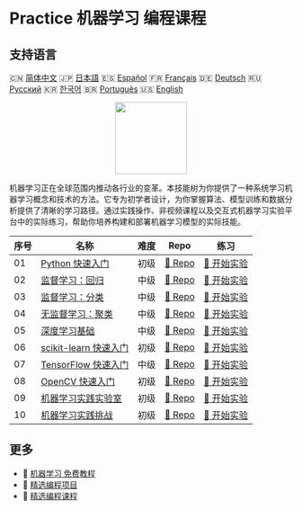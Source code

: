 # Practice 机器学习 编程课程

## 支持语言

🇨🇳 [简体中文](README_zh.md) 🇯🇵 [日本語](README_ja.md) 🇪🇸 [Español](README_es.md) 🇫🇷 [Français](README_fr.md) 🇩🇪 [Deutsch](README_de.md) 🇷🇺 [Русский](README_ru.md) 🇰🇷 [한국어](README_ko.md) 🇧🇷 [Português](README_pt.md) 🇺🇸 [English](README.md) 

<div align="center">
<img width="128px" src="https://file.labex.io/path/1kXLbMH5geSl.png">
</div>

机器学习正在全球范围内推动各行业的变革。本技能树为你提供了一种系统学习机器学习概念和技术的方法。它专为初学者设计，为你掌握算法、模型训练和数据分析提供了清晰的学习路径。通过实践操作、非视频课程以及交互式机器学习实验平台中的实际练习，帮助你培养构建和部署机器学习模型的实际技能。

|   序号 | 名称                                                                               | 难度   | Repo                                                                        | 练习                                                                          |
|--------|------------------------------------------------------------------------------------|--------|-----------------------------------------------------------------------------|-------------------------------------------------------------------------------|
|     01 | [Python 快速入门](https://labex.io/zh/courses/quick-start-with-python)             | 初级   | [🔗 Repo](https://github.com/labex-labs/quick-start-with-python)            | [🚀 开始实验](https://labex.io/zh/courses/quick-start-with-python)            |
|     02 | [监督学习：回归](https://labex.io/zh/courses/supervised-learning-regression)       | 中级   | [🔗 Repo](https://github.com/labex-labs/supervised-learning-regression)     | [🚀 开始实验](https://labex.io/zh/courses/supervised-learning-regression)     |
|     03 | [监督学习：分类](https://labex.io/zh/courses/supervised-learning-classification)   | 中级   | [🔗 Repo](https://github.com/labex-labs/supervised-learning-classification) | [🚀 开始实验](https://labex.io/zh/courses/supervised-learning-classification) |
|     04 | [无监督学习：聚类](https://labex.io/zh/courses/unsupervised-learning-clustering)   | 中级   | [🔗 Repo](https://github.com/labex-labs/unsupervised-learning-clustering)   | [🚀 开始实验](https://labex.io/zh/courses/unsupervised-learning-clustering)   |
|     05 | [深度学习基础](https://labex.io/zh/courses/foundations-of-deep-learning)           | 中级   | [🔗 Repo](https://github.com/labex-labs/foundations-of-deep-learning)       | [🚀 开始实验](https://labex.io/zh/courses/foundations-of-deep-learning)       |
|     06 | [scikit-learn 快速入门](https://labex.io/zh/courses/quick-start-with-scikit-learn) | 初级   | [🔗 Repo](https://github.com/labex-labs/quick-start-with-scikit-learn)      | [🚀 开始实验](https://labex.io/zh/courses/quick-start-with-scikit-learn)      |
|     07 | [TensorFlow 快速入门](https://labex.io/zh/courses/quick-start-with-tensorflow)     | 中级   | [🔗 Repo](https://github.com/labex-labs/quick-start-with-tensorflow)        | [🚀 开始实验](https://labex.io/zh/courses/quick-start-with-tensorflow)        |
|     08 | [OpenCV 快速入门](https://labex.io/zh/courses/quick-start-with-opencv)             | 初级   | [🔗 Repo](https://github.com/labex-labs/quick-start-with-opencv)            | [🚀 开始实验](https://labex.io/zh/courses/quick-start-with-opencv)            |
|     09 | [机器学习实践实验室](https://labex.io/zh/courses/ml-practice-labs)                 | 初级   | [🔗 Repo](https://github.com/labex-labs/ml-practice-labs)                   | [🚀 开始实验](https://labex.io/zh/courses/ml-practice-labs)                   |
|     10 | [机器学习实践挑战](https://labex.io/zh/courses/ml-practice-challenges)             | 初级   | [🔗 Repo](https://github.com/labex-labs/ml-practice-challenges)             | [🚀 开始实验](https://labex.io/zh/courses/ml-practice-challenges)             |

## 更多

- 🔗 [机器学习 免费教程](https://github.com/labex-labs/ml-free-tutorials)
- 🔗 [精选编程项目](https://github.com/labex-labs/awesome-programming-projects)
- 🔗 [精选编程课程](https://github.com/labex-labs/awesome-programming-courses)

